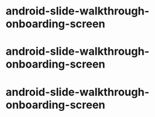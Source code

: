 # android-slide-walkthrough-onboarding-screen
# android-slide-walkthrough-onboarding-screen
# android-slide-walkthrough-onboarding-screen
